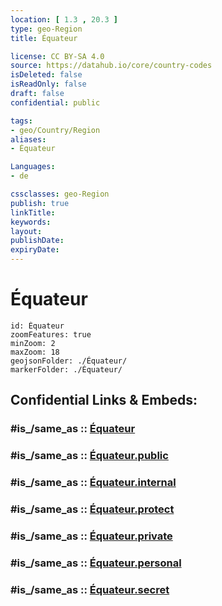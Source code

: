 ```yaml
---
location: [ 1.3 , 20.3 ] 
type: geo-Region
title: Équateur

license: CC BY-SA 4.0
source: https://datahub.io/core/country-codes
isDeleted: false
isReadOnly: false
draft: false
confidential: public

tags:
- geo/Country/Region
aliases:
- Équateur

Languages:
- de

cssclasses: geo-Region
publish: true
linkTitle: 
keywords: 
layout: 
publishDate: 
expiryDate: 
---
```


# Équateur

```leaflet
id: Équateur
zoomFeatures: true 
minZoom: 2 
maxZoom: 18
geojsonFolder: ./Équateur/
markerFolder: ./Équateur/
```


## Confidential Links & Embeds: 

### #is_/same_as :: [Équateur](/_Standards/Earth/Continent/Africa/Africa~Central/Congo~Kinshasa/provinces~Congo-Kinshasa@1997/Équateur.md) 

### #is_/same_as :: [Équateur.public](/_public/Earth/Continent/Africa/Africa~Central/Congo~Kinshasa/provinces~Congo-Kinshasa@1997/Équateur.public.md) 

### #is_/same_as :: [Équateur.internal](/_internal/Earth/Continent/Africa/Africa~Central/Congo~Kinshasa/provinces~Congo-Kinshasa@1997/Équateur.internal.md) 

### #is_/same_as :: [Équateur.protect](/_protect/Earth/Continent/Africa/Africa~Central/Congo~Kinshasa/provinces~Congo-Kinshasa@1997/Équateur.protect.md) 

### #is_/same_as :: [Équateur.private](/_private/Earth/Continent/Africa/Africa~Central/Congo~Kinshasa/provinces~Congo-Kinshasa@1997/Équateur.private.md) 

### #is_/same_as :: [Équateur.personal](/_personal/Earth/Continent/Africa/Africa~Central/Congo~Kinshasa/provinces~Congo-Kinshasa@1997/Équateur.personal.md) 

### #is_/same_as :: [Équateur.secret](/_secret/Earth/Continent/Africa/Africa~Central/Congo~Kinshasa/provinces~Congo-Kinshasa@1997/Équateur.secret.md)

